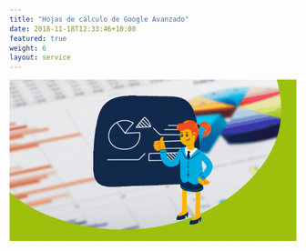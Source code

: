 ```yaml
---
title: "Hojas de cálculo de Google Avanzado"
date: 2018-11-18T12:33:46+10:00
featured: true
weight: 6
layout: service
---
```


![Portada de Hojas de cálculo de Google Avanzado](/images/cursos/sheets-avanzado.gif)

